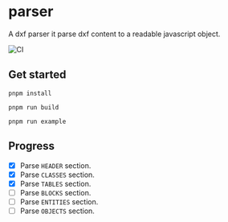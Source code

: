 # parser

A dxf parser it parse dxf content to a readable javascript object.

![CI](https://github.com/dxfjs/parser/actions/workflows/ci.yml/badge.svg)

## Get started

```
pnpm install

pnpm run build

pnpm run example
```

## Progress

- [x] Parse `HEADER` section.
- [x] Parse `CLASSES` section.
- [x] Parse `TABLES` section.
- [ ] Parse `BLOCKS` section.
- [ ] Parse `ENTITIES` section.
- [ ] Parse `OBJECTS` section.
